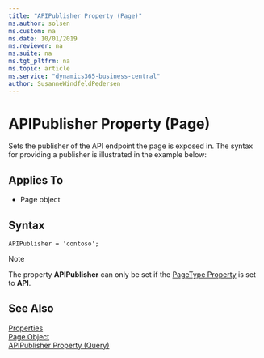 ```yaml
---
title: "APIPublisher Property (Page)"
ms.author: solsen
ms.custom: na
ms.date: 10/01/2019
ms.reviewer: na
ms.suite: na
ms.tgt_pltfrm: na
ms.topic: article
ms.service: "dynamics365-business-central"
author: SusanneWindfeldPedersen
---
```

 
# APIPublisher Property (Page)
Sets the publisher of the API endpoint the page is exposed in. The syntax for providing a publisher is illustrated in the example below:

## Applies To  

- Page object 

## Syntax
```
APIPublisher = 'contoso';
```
>[!NOTE]
> The property **APIPublisher** can only be set if the [PageType Property](devenv-pagetype-property.md) is set to **API**.

## See Also  
[Properties](devenv-properties.md)   
[Page Object](../devenv-page-object.md)  
[APIPublisher Property (Query)](devenv-apipublisher-query-property.md)  
